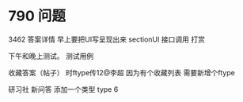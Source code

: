 # 790 问题
3462 答案详情
早上要把UI写呈现出来
sectionUI
接口调用
打赏

下午和晚上测试。
测试用例


收藏答案（帖子） 时ftype传12@李超  因为有个收藏列表 需要新增个ftype


研习社 新问答 添加一个类型 type 6


